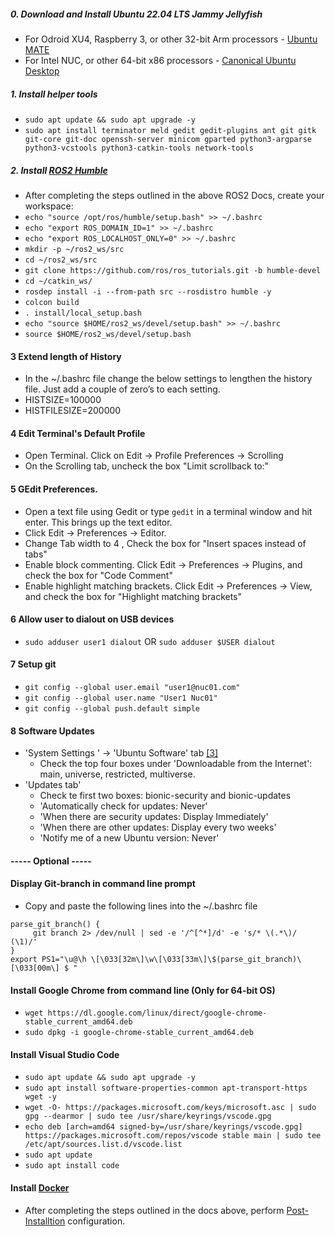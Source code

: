 ##### 0. Download and Install Ubuntu 22.04 LTS Jammy Jellyfish
- For Odroid XU4, Raspberry 3, or other 32-bit Arm processors - [Ubuntu MATE](https://ubuntu-mate.org/download/armhf/jammy/)
- For Intel NUC, or other 64-bit x86 processors - [Canonical Ubuntu Desktop](https://releases.ubuntu.com/22.04/)

##### 1. Install helper tools
- `sudo apt update && sudo apt upgrade -y`
- `sudo apt install terminator meld gedit gedit-plugins ant git gitk git-core git-doc openssh-server minicom gparted python3-argparse python3-vcstools python3-catkin-tools network-tools`

##### 2. Install [ROS2 Humble](https://docs.ros.org/en/humble/Installation/Ubuntu-Install-Debians.html)
- After completing the steps outlined in the above ROS2 Docs, create your workspace:
- `echo "source /opt/ros/humble/setup.bash" >> ~/.bashrc`
- `echo "export ROS_DOMAIN_ID=1" >> ~/.bashrc`
- `echo "export ROS_LOCALHOST_ONLY=0" >> ~/.bashrc`
- `mkdir -p ~/ros2_ws/src`
- `cd ~/ros2_ws/src`
- `git clone https://github.com/ros/ros_tutorials.git -b humble-devel`
- `cd ~/catkin_ws/`
- `rosdep install -i --from-path src --rosdistro humble -y`
- `colcon build`
- `. install/local_setup.bash`
- `echo "source $HOME/ros2_ws/devel/setup.bash" >> ~/.bashrc`
- `source $HOME/ros2_ws/devel/setup.bash`

#### 3 Extend length of History
- In the ~/.bashrc file change the below settings to lengthen the history file. Just add a couple of zero’s to each setting.
- HISTSIZE=100000
- HISTFILESIZE=200000

#### 4 Edit Terminal's Default Profile
- Open Terminal. Click on Edit -> Profile Preferences -> Scrolling
- On the Scrolling tab, uncheck the box "Limit scrollback to:"

#### 5 GEdit Preferences.
- Open a text file using Gedit or type `gedit` in a terminal window and hit enter. This brings up the text editor.
- Click Edit -> Preferences -> Editor. 
- Change Tab width to 4 , Check the box for "Insert spaces instead of tabs"
- Enable block commenting. Click Edit -> Preferences -> Plugins, and check the box for "Code Comment"
- Enable highlight matching brackets. Click Edit -> Preferences -> View, and check the box for "Highlight matching brackets"

#### 6 Allow user to dialout on USB devices
 - `sudo adduser user1 dialout` OR `sudo adduser $USER dialout`
 
#### 7 Setup git
- `git config --global user.email "user1@nuc01.com"`
- `git config --global user.name "User1 Nuc01"`
- `git config --global push.default simple`

#### 8 Software Updates 
- 'System Settings ' -> 'Ubuntu Software' tab [[3]](https://help.ubuntu.com/community/Repositories/Ubuntu)
  - Check the top four boxes under 'Downloadable from the Internet': main, universe, restricted, multiverse.
- 'Updates tab'
  - Check te first two boxes: bionic-security and bionic-updates
  - 'Automatically check for updates: Never'
  - 'When there are security updates: Display Immediately'
  - 'When there are other updates: Display every two weeks'
  - 'Notify me of a new Ubuntu version: Never'

#### ----- Optional -----
#### Display Git-branch in command line prompt
- Copy and paste the following lines into the ~/.bashrc file
```
parse_git_branch() {
     git branch 2> /dev/null | sed -e '/^[^*]/d' -e 's/* \(.*\)/ (\1)/'
}
export PS1="\u@\h \[\033[32m\]\w\[\033[33m\]\$(parse_git_branch)\[\033[00m\] $ "
```

#### Install Google Chrome from command line (Only for 64-bit OS)
- `wget https://dl.google.com/linux/direct/google-chrome-stable_current_amd64.deb`
- `sudo dpkg -i google-chrome-stable_current_amd64.deb`

#### Install Visual Studio Code
- `sudo apt update && sudo apt upgrade -y`
- `sudo apt install software-properties-common apt-transport-https wget -y`
- `wget -O- https://packages.microsoft.com/keys/microsoft.asc | sudo gpg --dearmor | sudo tee /usr/share/keyrings/vscode.gpg`
- `echo deb [arch=amd64 signed-by=/usr/share/keyrings/vscode.gpg] https://packages.microsoft.com/repos/vscode stable main | sudo tee /etc/apt/sources.list.d/vscode.list`
- `sudo apt update`
- `sudo apt install code`

#### Install [Docker](https://docs.docker.com/engine/install/ubuntu/)
- After completing the steps outlined in the docs above, perform [Post-Installtion](https://docs.docker.com/engine/install/linux-postinstall/) configuration.
